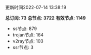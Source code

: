 更新时间2022-07-14 13:38:19

**总订阅: 73**
**总节点: 3722**
**有效节点: 1149**
- ss节点: 879
- trojan节点: 164
- v2ray节点: 103
- ssr节点: 3
